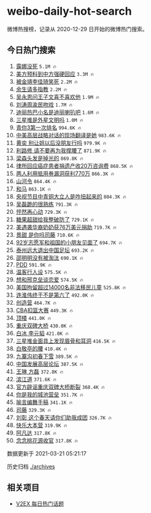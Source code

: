 # weibo-daily-hot-search

微博热搜榜，记录从 2020-12-29 日开始的微博热门搜索。

## 今日热门搜索

<!-- BEGIN -->

1. [露娜没死](https://s.weibo.com/weibo?q=%23%E9%9C%B2%E5%A8%9C%E6%B2%A1%E6%AD%BB%23&Refer=top) `5.1M 🔥`
1. [美方预料到中方强硬回应](https://s.weibo.com/weibo?q=%23%E7%BE%8E%E6%96%B9%E9%A2%84%E6%96%99%E5%88%B0%E4%B8%AD%E6%96%B9%E5%BC%BA%E7%A1%AC%E5%9B%9E%E5%BA%94%23&Refer=top) `3.3M 🔥`
1. [被金靖李佳琦笑死](https://s.weibo.com/weibo?q=%E8%A2%AB%E9%87%91%E9%9D%96%E6%9D%8E%E4%BD%B3%E7%90%A6%E7%AC%91%E6%AD%BB&Refer=top) `2.2M 🔥`
1. [余生请多指教](https://s.weibo.com/weibo?q=%E4%BD%99%E7%94%9F%E8%AF%B7%E5%A4%9A%E6%8C%87%E6%95%99&Refer=top) `2.2M 🔥`
1. [吴永恩问王子文喜不喜欢他](https://s.weibo.com/weibo?q=%E5%90%B4%E6%B0%B8%E6%81%A9%E9%97%AE%E7%8E%8B%E5%AD%90%E6%96%87%E5%96%9C%E4%B8%8D%E5%96%9C%E6%AC%A2%E4%BB%96&Refer=top) `1.9M 🔥`
1. [刘涛周渝民吻戏](https://s.weibo.com/weibo?q=%23%E5%88%98%E6%B6%9B%E5%91%A8%E6%B8%9D%E6%B0%91%E5%90%BB%E6%88%8F%23&Refer=top) `1.7M 🔥`
1. [迪丽热巴小名是迪丽喇叭吧](https://s.weibo.com/weibo?q=%23%E8%BF%AA%E4%B8%BD%E7%83%AD%E5%B7%B4%E5%B0%8F%E5%90%8D%E6%98%AF%E8%BF%AA%E4%B8%BD%E5%96%87%E5%8F%AD%E5%90%A7%23&Refer=top) `1.6M 🔥`
1. [三星堆是外星文明吗](https://s.weibo.com/weibo?q=%23%E4%B8%89%E6%98%9F%E5%A0%86%E6%98%AF%E5%A4%96%E6%98%9F%E6%96%87%E6%98%8E%E5%90%97%23&Refer=top) `1.0M 🔥`
1. [青你3第一次排名](https://s.weibo.com/weibo?q=%23%E9%9D%92%E4%BD%A03%E7%AC%AC%E4%B8%80%E6%AC%A1%E6%8E%92%E5%90%8D%23&Refer=top) `994.6K 🔥`
1. [中美高层战略对话的现场翻译是她](https://s.weibo.com/weibo?q=%23%E4%B8%AD%E7%BE%8E%E9%AB%98%E5%B1%82%E6%88%98%E7%95%A5%E5%AF%B9%E8%AF%9D%E7%9A%84%E7%8E%B0%E5%9C%BA%E7%BF%BB%E8%AF%91%E6%98%AF%E5%A5%B9%23&Refer=top) `983.6K 🔥`
1. [黄奕 别让姐以后没朋友行吗](https://s.weibo.com/weibo?q=%E9%BB%84%E5%A5%95%20%E5%88%AB%E8%AE%A9%E5%A7%90%E4%BB%A5%E5%90%8E%E6%B2%A1%E6%9C%8B%E5%8F%8B%E8%A1%8C%E5%90%97&Refer=top) `979.9K 🔥`
1. [利路修 请不要再为我撑腰了](https://s.weibo.com/weibo?q=%E5%88%A9%E8%B7%AF%E4%BF%AE%20%E8%AF%B7%E4%B8%8D%E8%A6%81%E5%86%8D%E4%B8%BA%E6%88%91%E6%92%91%E8%85%B0%E4%BA%86&Refer=top) `871.9K 🔥`
1. [梁森头发是掉光的](https://s.weibo.com/weibo?q=%23%E6%A2%81%E6%A3%AE%E5%A4%B4%E5%8F%91%E6%98%AF%E6%8E%89%E5%85%89%E7%9A%84%23&Refer=top) `869.8K 🔥`
1. [律所回应癌症患者捐遗产收20万咨询费](https://s.weibo.com/weibo?q=%23%E5%BE%8B%E6%89%80%E5%9B%9E%E5%BA%94%E7%99%8C%E7%97%87%E6%82%A3%E8%80%85%E6%8D%90%E9%81%97%E4%BA%A7%E6%94%B620%E4%B8%87%E5%92%A8%E8%AF%A2%E8%B4%B9%23&Refer=top) `868.5K 🔥`
1. [两人利用抵用券漏洞获利770万](https://s.weibo.com/weibo?q=%23%E4%B8%A4%E4%BA%BA%E5%88%A9%E7%94%A8%E6%8A%B5%E7%94%A8%E5%88%B8%E6%BC%8F%E6%B4%9E%E8%8E%B7%E5%88%A9770%E4%B8%87%23&Refer=top) `866.3K 🔥`
1. [山河令](https://s.weibo.com/weibo?q=%E5%B1%B1%E6%B2%B3%E4%BB%A4&Refer=top) `864.4K 🔥`
1. [和马](https://s.weibo.com/weibo?q=%E5%92%8C%E9%A9%AC&Refer=top) `863.1K 🔥`
1. [央视节目中青铜大立人是咋扭起来的](https://s.weibo.com/weibo?q=%23%E5%A4%AE%E8%A7%86%E8%8A%82%E7%9B%AE%E4%B8%AD%E9%9D%92%E9%93%9C%E5%A4%A7%E7%AB%8B%E4%BA%BA%E6%98%AF%E5%92%8B%E6%89%AD%E8%B5%B7%E6%9D%A5%E7%9A%84%23&Refer=top) `804.3K 🔥`
1. [吴磊跪的很熟练](https://s.weibo.com/weibo?q=%23%E5%90%B4%E7%A3%8A%E8%B7%AA%E7%9A%84%E5%BE%88%E7%86%9F%E7%BB%83%23&Refer=top) `791.3K 🔥`
1. [怦然再心动](https://s.weibo.com/weibo?q=%E6%80%A6%E7%84%B6%E5%86%8D%E5%BF%83%E5%8A%A8&Refer=top) `729.3K 🔥`
1. [糖果超甜给我整破防了](https://s.weibo.com/weibo?q=%23%E7%B3%96%E6%9E%9C%E8%B6%85%E7%94%9C%E7%BB%99%E6%88%91%E6%95%B4%E7%A0%B4%E9%98%B2%E4%BA%86%23&Refer=top) `729.1K 🔥`
1. [美遇袭华裔奶奶获76万美元捐助](https://s.weibo.com/weibo?q=%23%E7%BE%8E%E9%81%87%E8%A2%AD%E5%8D%8E%E8%A3%94%E5%A5%B6%E5%A5%B6%E8%8E%B776%E4%B8%87%E7%BE%8E%E5%85%83%E6%8D%90%E5%8A%A9%23&Refer=top) `719.7K 🔥`
1. [景甜 是你吗司藤](https://s.weibo.com/weibo?q=%E6%99%AF%E7%94%9C%20%E6%98%AF%E4%BD%A0%E5%90%97%E5%8F%B8%E8%97%A4&Refer=top) `710.6K 🔥`
1. [92岁志愿军和祖国的小朋友见面了](https://s.weibo.com/weibo?q=%2392%E5%B2%81%E5%BF%97%E6%84%BF%E5%86%9B%E5%92%8C%E7%A5%96%E5%9B%BD%E7%9A%84%E5%B0%8F%E6%9C%8B%E5%8F%8B%E8%A7%81%E9%9D%A2%E4%BA%86%23&Refer=top) `694.7K 🔥`
1. [泰州远大退出中国足坛](https://s.weibo.com/weibo?q=%E6%B3%B0%E5%B7%9E%E8%BF%9C%E5%A4%A7%E9%80%80%E5%87%BA%E4%B8%AD%E5%9B%BD%E8%B6%B3%E5%9D%9B&Refer=top) `693.2K 🔥`
1. [邵明明没有被淘汰](https://s.weibo.com/weibo?q=%23%E9%82%B5%E6%98%8E%E6%98%8E%E6%B2%A1%E6%9C%89%E8%A2%AB%E6%B7%98%E6%B1%B0%23&Refer=top) `690.1K 🔥`
1. [PDD](https://s.weibo.com/weibo?q=PDD&Refer=top) `591.9K 🔥`
1. [温客行人设](https://s.weibo.com/weibo?q=%23%E6%B8%A9%E5%AE%A2%E8%A1%8C%E4%BA%BA%E8%AE%BE%23&Refer=top) `575.5K 🔥`
1. [想和邢克垒谈恋爱](https://s.weibo.com/weibo?q=%23%E6%83%B3%E5%92%8C%E9%82%A2%E5%85%8B%E5%9E%92%E8%B0%88%E6%81%8B%E7%88%B1%23&Refer=top) `574.5K 🔥`
1. [美国拘留超过14000名非法移民儿童](https://s.weibo.com/weibo?q=%23%E7%BE%8E%E5%9B%BD%E6%8B%98%E7%95%99%E8%B6%85%E8%BF%8714000%E5%90%8D%E9%9D%9E%E6%B3%95%E7%A7%BB%E6%B0%91%E5%84%BF%E7%AB%A5%23&Refer=top) `525.8K 🔥`
1. [连淮伟终于不是第六了](https://s.weibo.com/weibo?q=%23%E8%BF%9E%E6%B7%AE%E4%BC%9F%E7%BB%88%E4%BA%8E%E4%B8%8D%E6%98%AF%E7%AC%AC%E5%85%AD%E4%BA%86%23&Refer=top) `492.0K 🔥`
1. [创造营](https://s.weibo.com/weibo?q=%E5%88%9B%E9%80%A0%E8%90%A5&Refer=top) `464.7K 🔥`
1. [CBA扣篮大赛](https://s.weibo.com/weibo?q=CBA%E6%89%A3%E7%AF%AE%E5%A4%A7%E8%B5%9B&Refer=top) `449.3K 🔥`
1. [顶楼](https://s.weibo.com/weibo?q=%E9%A1%B6%E6%A5%BC&Refer=top) `441.0K 🔥`
1. [重庆双碑大桥](https://s.weibo.com/weibo?q=%23%E9%87%8D%E5%BA%86%E5%8F%8C%E7%A2%91%E5%A4%A7%E6%A1%A5%23&Refer=top) `430.0K 🔥`
1. [白冰 李元韬](https://s.weibo.com/weibo?q=%E7%99%BD%E5%86%B0%20%E6%9D%8E%E5%85%83%E9%9F%AC&Refer=top) `421.0K 🔥`
1. [三星堆金面具上发现眉骨和耳洞](https://s.weibo.com/weibo?q=%23%E4%B8%89%E6%98%9F%E5%A0%86%E9%87%91%E9%9D%A2%E5%85%B7%E4%B8%8A%E5%8F%91%E7%8E%B0%E7%9C%89%E9%AA%A8%E5%92%8C%E8%80%B3%E6%B4%9E%23&Refer=top) `416.5K 🔥`
1. [白敬亭的腰](https://s.weibo.com/weibo?q=%23%E7%99%BD%E6%95%AC%E4%BA%AD%E7%9A%84%E8%85%B0%23&Refer=top) `410.4K 🔥`
1. [九寨沟初春下雪](https://s.weibo.com/weibo?q=%E4%B9%9D%E5%AF%A8%E6%B2%9F%E5%88%9D%E6%98%A5%E4%B8%8B%E9%9B%AA&Refer=top) `389.5K 🔥`
1. [中国发展高层论坛](https://s.weibo.com/weibo?q=%E4%B8%AD%E5%9B%BD%E5%8F%91%E5%B1%95%E9%AB%98%E5%B1%82%E8%AE%BA%E5%9D%9B&Refer=top) `387.5K 🔥`
1. [王琳 方磊](https://s.weibo.com/weibo?q=%E7%8E%8B%E7%90%B3%20%E6%96%B9%E7%A3%8A&Refer=top) `372.8K 🔥`
1. [滨江道](https://s.weibo.com/weibo?q=%E6%BB%A8%E6%B1%9F%E9%81%93&Refer=top) `371.6K 🔥`
1. [官方辟谣重庆双碑大桥断裂](https://s.weibo.com/weibo?q=%23%E5%AE%98%E6%96%B9%E8%BE%9F%E8%B0%A3%E9%87%8D%E5%BA%86%E5%8F%8C%E7%A2%91%E5%A4%A7%E6%A1%A5%E6%96%AD%E8%A3%82%23&Refer=top) `368.4K 🔥`
1. [你是我的城池营垒](https://s.weibo.com/weibo?q=%E4%BD%A0%E6%98%AF%E6%88%91%E7%9A%84%E5%9F%8E%E6%B1%A0%E8%90%A5%E5%9E%92&Refer=top) `351.7K 🔥`
1. [喻言编舞手稿](https://s.weibo.com/weibo?q=%23%E5%96%BB%E8%A8%80%E7%BC%96%E8%88%9E%E6%89%8B%E7%A8%BF%23&Refer=top) `341.1K 🔥`
1. [司藤](https://s.weibo.com/weibo?q=%E5%8F%B8%E8%97%A4&Refer=top) `329.3K 🔥`
1. [刘彰 这个春天请你们助我成团](https://s.weibo.com/weibo?q=%E5%88%98%E5%BD%B0%20%E8%BF%99%E4%B8%AA%E6%98%A5%E5%A4%A9%E8%AF%B7%E4%BD%A0%E4%BB%AC%E5%8A%A9%E6%88%91%E6%88%90%E5%9B%A2&Refer=top) `326.7K 🔥`
1. [快乐大本营](https://s.weibo.com/weibo?q=%E5%BF%AB%E4%B9%90%E5%A4%A7%E6%9C%AC%E8%90%A5&Refer=top) `319.9K 🔥`
1. [阿凡达](https://s.weibo.com/weibo?q=%E9%98%BF%E5%87%A1%E8%BE%BE&Refer=top) `317.8K 🔥`
1. [念念桃花源收官](https://s.weibo.com/weibo?q=%23%E5%BF%B5%E5%BF%B5%E6%A1%83%E8%8A%B1%E6%BA%90%E6%94%B6%E5%AE%98%23&Refer=top) `317.8K 🔥`

数据更新于 2021-03-21 05:21:17

<!-- END -->

历史归档 [./archives](./archives)

## 相关项目

- [V2EX 每日热门话题](https://github.com/boojack/v2ex-daily-hot-topic)
